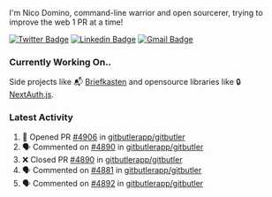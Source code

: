
I'm Nico Domino, command-line warrior and open sourcerer, trying to improve the web 1 PR at a time!

[![Twitter Badge](https://img.shields.io/badge/-@ndom91-1ca0f1?style=flat-square&labelColor=1ca0f1&logo=twitter&logoColor=white&link=https://twitter.com/ndom91)](https://twitter.com/ndom91) [![Linkedin Badge](https://img.shields.io/badge/-ndom91-blue?style=flat-square&logo=Linkedin&logoColor=white&link=https://www.linkedin.com/in/ndom91/)](https://www.linkedin.com/in/ndom91/) [![Gmail Badge](https://img.shields.io/badge/-yo@ndo.dev-c14438?style=flat-square&logo=mail.ru&logoColor=white&link=mailto:yo@ndo.dev)](mailto:yo@ndo.dev)

### Currently Working On..

Side projects like 📬 [Briefkasten](https://briefkastenhq.com) and opensource libraries like 🔒 [NextAuth.js](https://github.com/nextauthjs/next-auth).

<!--START_SECTION_PROFILE_VIEWS:readme-info-->
<!--END_SECTION_PROFILE_VIEWS:readme-info-->

<!--START_SECTION_DAILY_COMMIT:readme-info-->
<!--END_SECTION_DAILY_COMMIT:readme-info-->

<!--START_SECTION_WEEKLY_COMMIT:readme-info-->
<!--END_SECTION_WEEKLY_COMMIT:readme-info-->

### Latest Activity

<!--START_SECTION:activity-->
1. 💪 Opened PR [#4906](https://github.com/gitbutlerapp/gitbutler/pull/4906) in [gitbutlerapp/gitbutler](https://github.com/gitbutlerapp/gitbutler)
2. 🗣 Commented on [#4890](https://github.com/gitbutlerapp/gitbutler/pull/4890#issuecomment-2348428751) in [gitbutlerapp/gitbutler](https://github.com/gitbutlerapp/gitbutler)
3. ❌ Closed PR [#4890](https://github.com/gitbutlerapp/gitbutler/pull/4890) in [gitbutlerapp/gitbutler](https://github.com/gitbutlerapp/gitbutler)
4. 🗣 Commented on [#4881](https://github.com/gitbutlerapp/gitbutler/issues/4881#issuecomment-2348384648) in [gitbutlerapp/gitbutler](https://github.com/gitbutlerapp/gitbutler)
5. 🗣 Commented on [#4892](https://github.com/gitbutlerapp/gitbutler/pull/4892#issuecomment-2346533083) in [gitbutlerapp/gitbutler](https://github.com/gitbutlerapp/gitbutler)
<!--END_SECTION:activity-->
